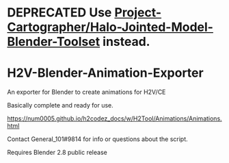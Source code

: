 # **DEPRECATED Use [Project-Cartographer/Halo-Jointed-Model-Blender-Toolset](https://github.com/Project-Cartographer/Halo-Jointed-Model-Blender-Toolset) instead.**

# H2V-Blender-Animation-Exporter
An exporter for Blender to create animations for H2V/CE

Basically complete and ready for use.

https://num0005.github.io/h2codez_docs/w/H2Tool/Animations/Animations.html

Contact General_101#9814 for info or questions about the script.

Requires Blender 2.8 public release

